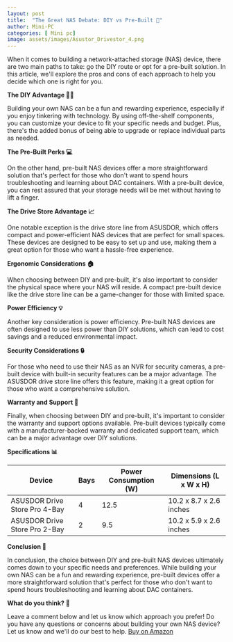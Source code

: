 ```yaml
---
layout: post
title:  "The Great NAS Debate: DIY vs Pre-Built 🤔"
author: Mini-PC
categories: [ Mini pc]
image: assets/images/Asustor_Drivestor_4.png
--- 
```


When it comes to building a network-attached storage (NAS) device, there are two main paths to take: go the DIY route or opt for a pre-built solution. In this article, we'll explore the pros and cons of each approach to help you decide which one is right for you.

**The DIY Advantage 🏃‍♂️**

Building your own NAS can be a fun and rewarding experience, especially if you enjoy tinkering with technology. By using off-the-shelf components, you can customize your device to fit your specific needs and budget. Plus, there's the added bonus of being able to upgrade or replace individual parts as needed.

**The Pre-Built Perks 💻**

On the other hand, pre-built NAS devices offer a more straightforward solution that's perfect for those who don't want to spend hours troubleshooting and learning about DAC containers. With a pre-built device, you can rest assured that your storage needs will be met without having to lift a finger.

**The Drive Store Advantage 📈**

One notable exception is the drive store line from ASUSDOR, which offers compact and power-efficient NAS devices that are perfect for small spaces. These devices are designed to be easy to set up and use, making them a great option for those who want a hassle-free experience.

**Ergonomic Considerations 🏠**

When choosing between DIY and pre-built, it's also important to consider the physical space where your NAS will reside. A compact pre-built device like the drive store line can be a game-changer for those with limited space.

**Power Efficiency 💡**

Another key consideration is power efficiency. Pre-built NAS devices are often designed to use less power than DIY solutions, which can lead to cost savings and a reduced environmental impact.

**Security Considerations 🔒**

For those who need to use their NAS as an NVR for security cameras, a pre-built device with built-in security features can be a major advantage. The ASUSDOR drive store line offers this feature, making it a great option for those who want a comprehensive solution.

**Warranty and Support 💼**

Finally, when choosing between DIY and pre-built, it's important to consider the warranty and support options available. Pre-built devices typically come with a manufacturer-backed warranty and dedicated support team, which can be a major advantage over DIY solutions.

**Specifications 📊**

| Device | Bays | Power Consumption (W) | Dimensions (L x W x H) |
| --- | --- | --- | --- |
| ASUSDOR Drive Store Pro 4-Bay | 4 | 12.5 | 10.2 x 8.7 x 2.6 inches |
| ASUSDOR Drive Store Pro 2-Bay | 2 | 9.5 | 10.2 x 5.9 x 2.6 inches |

**Conclusion 🎉**

In conclusion, the choice between DIY and pre-built NAS devices ultimately comes down to your specific needs and preferences. While building your own NAS can be a fun and rewarding experience, pre-built devices offer a more straightforward solution that's perfect for those who don't want to spend hours troubleshooting and learning about DAC containers.

**What do you think? 🤔**

Leave a comment below and let us know which approach you prefer! Do you have any questions or concerns about building your own NAS device? Let us know and we'll do our best to help. [Buy on Amazon](https://amzn.to/3XBPkvO) 